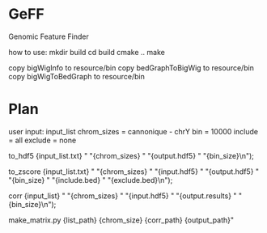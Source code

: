 # GeFF
Genomic Feature Finder

how to use:
mkdir build
cd build
cmake ..
make

copy bigWigInfo to resource/bin
copy bedGraphToBigWig to resource/bin
copy bigWigToBedGraph to resource/bin

# Plan

user input:
    input_list
    chrom_sizes = cannonique - chrY
    bin = 10000
    include = all
    exclude = none

to_hdf5 {input_list.txt} "
          "{chrom_sizes} "
          "{output.hdf5} "
          "{bin_size}\n");

to_zscore {input_list.txt} "
         "{chrom_sizes} "
         "{input.hdf5} "
         "{output.hdf5} "
         "{bin_size} "
         "{include.bed} "
         "{exclude.bed}\n");

corr {input_list} "
     "{chrom_sizes} "
     "{input.hdf5} "
     "{output.results} "
     "{bin_size}\n");

make_matrix.py {list_path} {chrom_size} {corr_path} {output_path}"